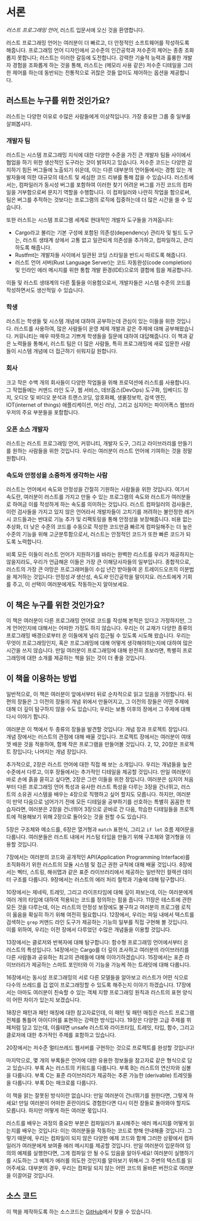 # 서론

*러스트 프로그래밍 언어*, 러스트 입문서에 오신 것을 환영합니다.

러스트 프로그래밍 언어는 여러분이 더 빠르고, 더 안정적인 소프트웨어를 작성하도록
해줍니다. 프로그래밍 언어 디자인에서 고수준의 인간공학과 저수준의 제어는 종종
조화롭지 못합니다; 러스트는 이러한 갈등에 도전합니다. 강력한 기술적 능력과
훌륭한 개발자 경험을 조화롭게 하는 것을 통해, 러스트는 (메모리 사용 같은)
저수준 디테일을 그러한 제어를 하는데 동반되는 전통적으로 귀찮은 것들 없이도
제어하는 옵션을 제공합니다.

## 러스트는 누구를 위한 것인가요?

러스트는 다양한 이유로 수많은 사람들에게 이상적입니다. 가장 중요한 그룹 중
일부를 살펴봅시다.

### 개발자 팀

러스트는 시스템 프로그래밍 지식에 대한 다양한 수준을 가진 큰 개발자 팀들 사이에서
협업을 하기 위한 생산적인 도구라는 것이 밝혀지고 있습니다. 저수준 코드는 다양한
감지하기 힘든 버그들에 노출되기 쉬운데, 이는 다른 대부분의 언어들에서는 경험 있는
개발자들에 의한 대규모의 테스트 및 세심한 코드 리뷰를 통해 잡을 수 있습니다.
러스트에서는, 컴파일러가 동시성 버그를 포함하여 이러한 찾기 어려운 버그를 가진
코드의 컴파일을 거부함으로써 문지기 역할을 수행합니다. 이 컴파일러와 나란히
작업을 함으로써, 팀은 버그를 추적하는 것보다는 프로그램의 로직에 집중하는데
더 많은 시간을 쓸 수 있습니다.

또한 러스트는 시스템 프로그램 세계로 현대적인 개발자 도구들을 가져옵니다:

* Cargo라고 불리는 기본 구성에 포함된 의존성(dependency) 관리자 및 빌드
  도구는, 러스트 생태계 상에서 고통 없고 일관되게 의존성을 추가하고, 컴파일하고,
  관리하도록 해줍니다.
* Rustfmt는 개발자들 사이에서 일관된 코딩 스타일을 반드시 따르도록 해줍니다.
* 러스트 언어 서버(Rust Language Server)는 코드 자동완성(code completion) 및
  인라인 에러 메시지를 위한 통합 개발 환경(IDE)으로의 결합에 힘을 제공합니다.

이들 및 러스트 생태계의 다른 툴들을 이용함으로서, 개발자들은 시스템 수준의 코드를
작성하면서도 생산적일 수 있습니다.

### 학생

러스트는 학생들 및 시스템 개념에 대하여 공부하는데 관심이 있는 이들을 위한
것입니다. 러스트를 사용하여, 많은 사람들이 운영 체제 개발과 같은 주제에
대해 공부해왔습니다. 커뮤니티는 매우 따뜻하고 기쁘게 학생들을 질문에 대하여
대답해줍니다. 이 책과 같은 노력들을 통해서, 러스트 팀은 더 많은 사람들,
특히 프로그래밍에 새로 입문한 사람들이 시스템 개념에 더 접근하기 쉬워지길
원합니다.

### 회사

크고 작은 수백 개의 회사들이 다양한 작업들을 위해 프로덕션에 러스트를 사용합니다.
그 작업들에는 커맨드 라인 도구, 웹 서비스, 데브옵스(DevOps) 도구화,
임베디드 장치, 오디오 및 비디오 분석과 트랜스코딩, 암호화폐, 생물정보학,
검색 엔진, IOT(internet of things) 애플리케이션, 머신 러닝, 그리고
심지어는 파이어폭스 웹브라우저의 주요 부분들을 포함합니다.

### 오픈 소스 개발자

러스트는 러스트 프로그래밍 언어, 커뮤니티, 개발자 도구, 그리고 라이브러리를 만들기를
원하는 사람들을 위한 것입니다. 우리는 여러분이 러스트 언어에 기여하는 것을 정말
원합니다.

### 속도와 안정성을 소중하게 생각하는 사람

러스트는 언어에서 속도와 안정성을 간절히 기원하는 사람들을 위한 것입니다. 여기서
속도란, 여러분이 러스트를 가지고 만들 수 있는 프로그램의 속도와 러스트가 여러분들로
하여금 이를 작성하게 하는 속도를 의미하는 것입니다. 러스트 컴파일러의 검사들은,
이런 검사들을 가지고 있지 않은 언어라서 개발자들이 고치기를 꺼려하는 불안정한
레거시 코드들과는 반대로 기능 추가 및 리팩토링을 통해 안정성을 보장해줍니다. 비용
없는 추상화, 더 낮은 수준의 코드를 수동으로 작성한 코드만큼 빠르게 컴파일해주는
더 높은 수준의 기능을 위해 고군분투함으로서, 러스트는 안정적인 코드가 또한 빠른
코드가 되도록 노력합니다.

비록 모든 이들이 러스트 언어가 지원하기를 바라는 완벽한 리스트를 우리가
제공하지는 않을지라도, 우리가 언급해온 이들은 가장 큰 이해당사자들의 일부입니다.
종합적으로, 러스트의 가장 큰 야망은 프로그래머들이 수십 년간 받아들여 온
트레이드오프의 이분법을 제거하는 것입니다: 안정성*과* 생산성, 속도*와*
인간공학을 말이지요. 러스트에게 기회를 주고, 이 선택이 여러분에게도 작동하는지
알아보세요.

## 이 책은 누구를 위한 것인가요?

이 책은 여러분이 다른 프로그래밍 언어로 코드를 작성해 본적은 있다고 가정하지만,
그게 언어인지에 대해서는 어떠한 가정도 하지 않습니다. 우리는 이 교재가 다양한
종류의 프로그래밍 배경으로부터 온 이들에게 널리 접근될 수 있도록 시도해 왔습니다.
우리는 무엇이 프로그래밍인지, 혹은 프로그래밍에 대해 어떻게 생각해야하는지에 대하여
많은 시간을 쓰지 않습니다. 만일 여러분이 프로그래밍에 대해 완전히 초보라면,
특별히 프로그래밍에 대한 소개를 제공하는 책을 읽는 것이 더 좋을 것입니다.

## 이 책을 이용하는 방법

일반적으로, 이 책은 여러분이 앞에서부터 뒤로 순차적으로 읽고 있음을 가정합니다.
뒤편의 장들은 그 이전의 장들의 개념 위에서 만들어지고, 그 이전의 장들은 어떤
주제에 대해 더 깊이 탐구하지 않을 수도 있습니다; 우리는 보통 이후의 장에서
그 주제에 대해 다시 이야기 합니다.

여러분은 이 책에서 두 종류의 장들을 발견할 것입니다: 개념 장과 프로젝트 장입니다.
개념 장에서는 러스트의 관점에 대해 배울 것입니다. 프로젝트 장에서는 여러분이
여태껏 배운 것을 적용하여, 함께 작은 프로그램을 만들어볼 것입니다. 2, 12,
20장은 프로젝트 장입니다; 나머지는 개념 장입니다.

추가적으로, 2장은 러스트 언어에 대한 직접 해 보는 소개입니다. 우리는
개념들을 높은 수준에서 다루고, 이후 장들에서는 추가적인 디테일을 제공할
것입니다. 만일 여러분이 바로 손에 흙을 묻히고 싶다면, 2장은 그런 이들을
위한 장입니다. 여러분은 심지어 처음부터 다른 프로그래밍 언어 특성과
유사한 러스트 특성을 다루는 3장을 건너뛰고, 러스트의 소유권 시스템을
배우는 4장으로 직행하고 싶어 할지도 모릅니다. 하지만, 여러분이 만약
다음으로 넘어가기 전에 모든 디테일을 공부하기를 선호하는 특별히 꼼꼼한
학습자라면, 여러분은 2장을 건너뛰어 3장으로 곧바로 간 다음, 학습한
디테일들을 프로젝트에 적용해보기 위해 2장으로 돌아오는 것을 원할 수도
있습니다.

5장은 구조체와 메소드를, 6장은 열거형과 `match` 표현식, 그리고
`if let` 흐름 제어문을 다룹니다. 여러분들은 러스트 내에서 커스텀
타입을 만들기 위해 구조체와 열거형을 이용할 것입니다.

7장에서는 여러분의 코드와 공개적인 API(Application Programming
Interface)를 조직화하기 위한 러스트의 모듈 시스템 및 접근 권한 규칙에
대해 배울 것입니다. 8장에서는 벡터, 스트링, 해쉬맵과 같은 표준 라이브러리에서
제공하는 일반적인 컬렉션 데이터 구조를 다룹니다. 9장에서는 러스트의 에러
처리 철학과 기술에 대해 탐구합니다.

10장에서는 제네릭, 트레잇, 그리고 라이프타임에 대해 깊이 파보는데, 이는
여러분에게 여러 개의 타입에 대하여 적용되는 코드를 정의하는 힘을 줍니다.
11장은 테스트에 관한 모든 것을 다루는데, 이는 러스트의 안정성 보장에도
불구하고 여러분의 프로그램 로직이 옳음을 확실히 하기 위해 여전히 필요합니다.
12장에서, 우리는 파일 내에서 텍스트를 검색하는 `grep` 커맨드 라인 도구가
제공하는 기능의 일부를 직접 구현해 볼 것입니다. 이를 위하여, 우리는 이전 장에서
다루었던 수많은 개념들을 이용할 것입니다.

13장에서는 클로저와 반복자에 대해 탐구합니다: 함수형 프로그래밍 언어에서부터
온 러스트의 특성입니다. 14장에서는 Cargo를 더 깊이 조사하고 여러분의 라이브러리를
다른 사람들과 공유하는 최고의 관례들에 대해 이야기하겠습니다. 15장에서는
포준 라이브러리가 제공하는 스마트 포인터와 이 기능을 가능케 하는 트레잇에
대해 다룹니다.

16장에서는 동시성 프로그래밍의 서로 다른 모델들을 알아보고 러스트가 어떤
식으로 다수의 쓰레드를 겁 없이 프로그래밍할 수 있도록 해주는지 이야기
하겠습니다. 17장에서는 아마도 여러분이 친숙할 수 있는 객체 지향 프로그래밍
원칙과 러스트의 표현 양식이 어떤 차이가 있는지 보겠습니다.

18장은 패턴과 패턴 매칭에 대한 참고자료인데, 이 패턴 및 패턴 매칭은 러스트
프로그램 전체를 통틀어 아이디어를 표현하는 강력한 방식입니다. 19장은 다양한
고급 주제를 뷔페처럼 담고 있는데, 이를테면 unsafe 러스트와 라이프타임, 트레잇,
타입, 함수, 그리고 클로저에 대한 추가적인 주제를 포함하고 있습니다.

20장에서는 저수준 멀티쓰레드 웹서버를 구현하는 것으로 프로젝트를 완성할
것입니다!

마지막으로, 몇 개의 부록들은 언어에 대한 유용한 정보들을 참고자료 같은 형식으로
담고 있습니다. 부록 A는 러스트의 키워드를 다룹니다. 부록 B는 러스트의 연산자와
심볼을 다룹니다. 부록 C는 표준 라이브러리가 제공하는 추론 가능한 (derivable)
트레잇들을 다룹니다. 부록 D는 매크로를 다룹니다.

이 책을 앍는 잘못된 방식이란 없습니다: 만일 여러분이 건너뛰기를 원한다면, 그렇게 하세요!
만일 여러분이 어떠한 혼란이라도 경험한다면 다시 이전 장들로 돌아와야 할지도 모릅니다.
하지만 어떻게 하든 여러분 몫입니다.

러스트를 배우는 과정의 중요한 부분은 컴파일러가 표시해주는 에러 메시지를 어떻게
읽는지를 배우는 것입니다: 이는 여러분들을 작동하는 코드로 향해 안내해줄 것입니다.
그렇기 때문에, 우리는 컴파일이 되지 않은 다양한 예제 코드와 함께 그러한 상황에서
컴파일러가 여러분에게 보여줄 에러 메시지를 제공할 것입니다. 만일 여러분이 입문하여
임의의 예제를 실행한다면, 그게 컴파일 안 될 수도 있음을 알아두세요! 여러분이
실행하기를 시도하는 그 예제가 에러를 의도한 것인지를 알아보기 위해서 그 주변의
텍스트를 읽어주세요. 대부분의 경우, 우리는 컴파일 되지 않는 어떤 코드의 올바른
버전으로 여러분을 이끌어갈 것입니다.

## 소스 코드

이 책을 제작하도록 하는 소스코드는 [GitHub][book]에서 찾을 수 있습니다.

[book]: https://github.com/rust-lang/book/tree/master/second-edition/src